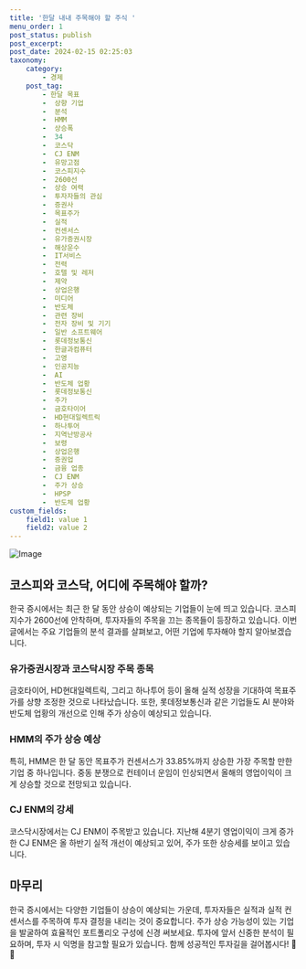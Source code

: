 ```yaml
---
title: '한달 내내 주목해야 할 주식 '
menu_order: 1
post_status: publish
post_excerpt: 
post_date: 2024-02-15 02:25:03
taxonomy:
    category:
        - 경제
    post_tag:
        - 한달 목표
        -  상향 기업
        -  분석
        -  HMM
        -  상승폭
        -  34
        -  코스닥
        -  CJ ENM
        -  유망고점
        -  코스피지수
        -  2600선
        -  상승 여력
        -  투자자들의 관심
        -  증권사
        -  목표주가
        -  실적
        -  컨센서스
        -  유가증권시장
        -  해상운수
        -  IT서비스
        -  전력
        -  호텔 및 레저
        -  제약
        -  상업은행
        -  미디어
        -  반도체
        -  관련 장비
        -  전자 장비 및 기기
        -  일반 소프트웨어
        -  롯데정보통신
        -  한글과컴퓨터
        -  고영
        -  인공지능
        -  AI
        -  반도체 업황
        -  롯데정보통신
        -  주가
        -  금호타이어
        -  HD현대일렉트릭
        -  하나투어
        -  지역난방공사
        -  보령
        -  상업은행
        -  증권업
        -  금융 업종
        -  CJ ENM
        -  주가 상승
        -  HPSP
        -  반도체 업황
custom_fields:
    field1: value 1
    field2: value 2
---
```


![Image](https://imgnews.pstatic.net/image/277/2024/02/14/0005379325_001_20240214063103539.jpg?type=w647)

## 코스피와 코스닥, 어디에 주목해야 할까?
한국 증시에서는 최근 한 달 동안 상승이 예상되는 기업들이 눈에 띄고 있습니다. 코스피지수가 2600선에 안착하며, 투자자들의 주목을 끄는 종목들이 등장하고 있습니다. 이번 글에서는 주요 기업들의 분석 결과를 살펴보고, 어떤 기업에 투자해야 할지 알아보겠습니다.
### 유가증권시장과 코스닥시장 주목 종목
금호타이어, HD현대일렉트릭, 그리고 하나투어 등이 올해 실적 성장을 기대하여 목표주가를 상향 조정한 것으로 나타났습니다. 또한, 롯데정보통신과 같은 기업들도 AI 분야와 반도체 업황의 개선으로 인해 주가 상승이 예상되고 있습니다.
### HMM의 주가 상승 예상
특히, HMM은 한 달 동안 목표주가 컨센서스가 33.85%까지 상승한 가장 주목할 만한 기업 중 하나입니다. 중동 분쟁으로 컨테이너 운임이 인상되면서 올해의 영업이익이 크게 상승할 것으로 전망되고 있습니다.
### CJ ENM의 강세
코스닥시장에서는 CJ ENM이 주목받고 있습니다. 지난해 4분기 영업이익이 크게 증가한 CJ ENM은 올 하반기 실적 개선이 예상되고 있어, 주가 또한 상승세를 보이고 있습니다.
## 마무리
한국 증시에서는 다양한 기업들이 상승이 예상되는 가운데, 투자자들은 실적과 실적 컨센서스를 주목하여 투자 결정을 내리는 것이 중요합니다. 주가 상승 가능성이 있는 기업을 발굴하여 효율적인 포트폴리오 구성에 신경 써보세요. 투자에 앞서 신중한 분석이 필요하며, 투자 시 익명을 참고할 필요가 있습니다. 함께 성공적인 투자길을 걸어봅시다! 🚀💡

